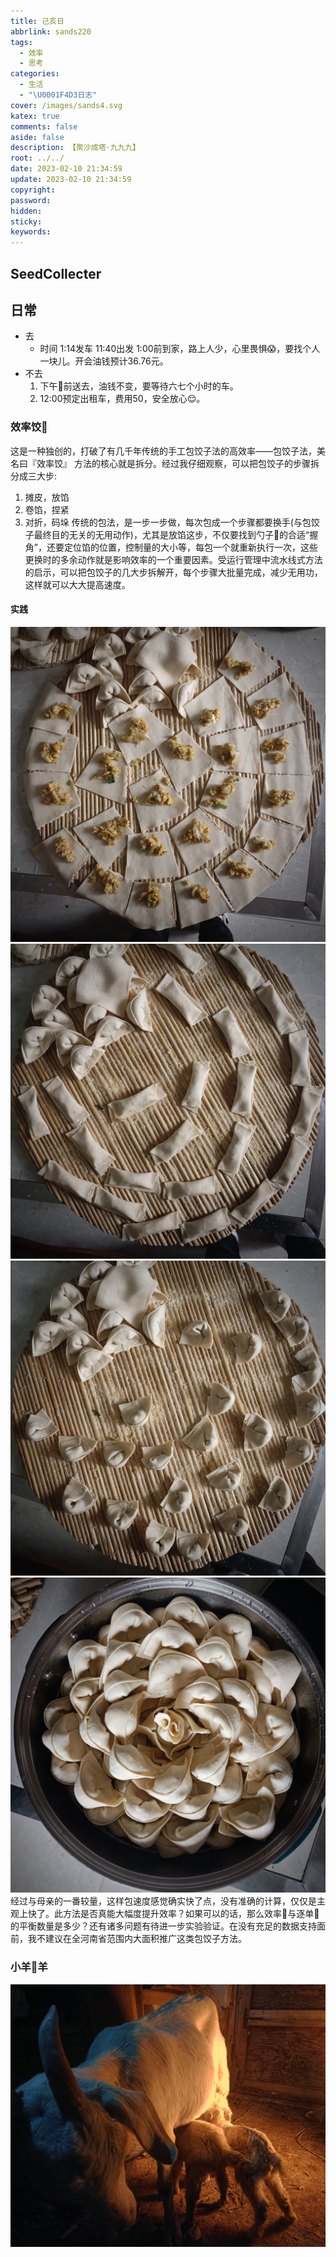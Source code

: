```yaml
---
title: 己亥日
abbrlink: sands220
tags:
  - 效率
  - 思考
categories:
  - 生活
  - "\U0001F4D3日志"
cover: /images/sands4.svg
katex: true
comments: false
aside: false
description: 【聚沙成塔·九九九】
root: ../../
date: 2023-02-10 21:34:59
update: 2023-02-10 21:34:59
copyright:
password:
hidden:
sticky:
keywords:
---
```


## SeedCollecter


## 日常
- 去
	- 时间 1:14发车 11:40出发 1:00前到家，路上人少，心里畏惧😱，要找个人一块儿。开会油钱预计36.76元。
- 不去
	1. 下午🌇前送去，油钱不变，要等待六七个小时的车。
	2. 12:00预定出租车，费用50，安全放心😌。
### 效率饺🥟
这是一种独创的，打破了有几千年传统的手工包饺子法的高效率——包饺子法，美名曰『效率饺』
方法的核心就是拆分。经过我仔细观察，可以把包饺子的步骤拆分成三大步:
1. 摊皮，放馅
2. 卷馅，捏紧
3. 对折，码垛
传统的包法，是一步一步做，每次包成一个步骤都要换手(与包饺子最终目的无关的无用动作)，尤其是放馅这步，不仅要找到勺子🥄的合适“握角”，还要定位馅的位置，控制量的大小等，每包一个就重新执行一次，这些更换时的多余动作就是影响效率的一个重要因素。受运行管理中流水线式方法的启示，可以把包饺子的几大步拆解开，每个步骤大批量完成，减少无用功，这样就可以大大提高速度。

#### 实践
![梯形形密铺术/割圆术](../../../images/20230102/IMG_20230210_220301.jpg)
![真·饺子皮速卷术/春卷](../../../images/20230102/IMG_20230210_220338.jpg)
![真·效率饺🥟](../../../images/20230102/IMG_20230210_220434.jpg)
![舍妹的🌸式饺子摆盘](../../../images/20230102/IMG_20230210_220507.jpg)
经过与母亲的一番较量，这样包速度感觉确实快了点，没有准确的计算，仅仅是主观上快了。此方法是否真能大幅度提升效率？如果可以的话，那么效率🥟与逐单🥟的平衡数量是多少？还有诸多问题有待进一步实验验证。在没有充足的数据支持面前，我不建议在全河南省范围内大面积推广这类包饺子方法。

### 小羊🐏羊
![](../../../images/20230102/IMG_20230210_181747.jpg)